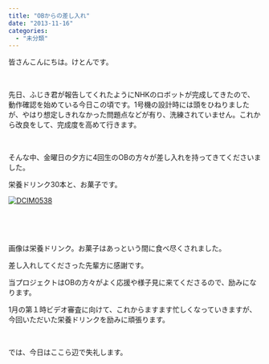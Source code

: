 ```yaml
---
title: "OBからの差し入れ"
date: "2013-11-16"
categories: 
  - "未分類"
---
```


皆さんこんにちは。けとんです。

 

先日、ふじき君が報告してくれたようにNHKのロボットが完成してきたので、動作確認を始めている今日この頃です。1号機の設計時には頭をひねりましたが、やはり想定しきれなかった問題点などが有り、洗練されていません。これから改良をして、完成度を高めて行きます。

 

そんな中、金曜日の夕方に4回生のOBの方々が差し入れを持ってきてくださいました。

栄養ドリンク30本と、お菓子です。

[![DCIM0538](images/DCIM0538-300x168.jpg)](http://technouskit.net/blog/wp-content/uploads/2013/11/DCIM0538.jpg)

 

 

画像は栄養ドリンク。お菓子はあっという間に食べ尽くされました。

差し入れしてくださった先輩方に感謝です。

当プロジェクトはOBの方々がよく応援や様子見に来てくださるので、励みになります。

1月の第１時ビデオ審査に向けて、これからますます忙しくなっていきますが、今回いただいた栄養ドリンクを励みに頑張ります。

 

では、今日はここら辺で失礼します。
